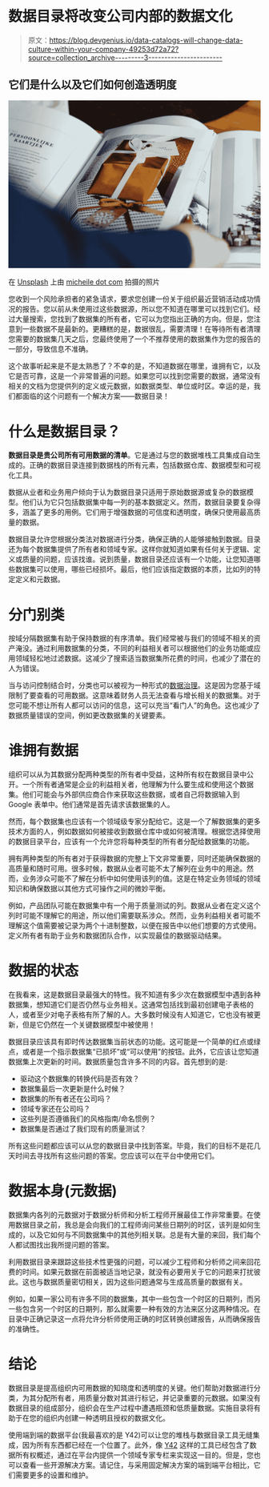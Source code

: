 # 数据目录将改变公司内部的数据文化

> 原文：<https://blog.devgenius.io/data-catalogs-will-change-data-culture-within-your-company-49253d72a72?source=collection_archive---------3----------------------->

## 它们是什么以及它们如何创造透明度

![](img/ff9fc73fe9736741da009c36fc620bf1.png)

在 [Unsplash](https://unsplash.com/s/photos/catalog?utm_source=unsplash&utm_medium=referral&utm_content=creditCopyText) 上由 [micheile dot com](https://unsplash.com/@micheile?utm_source=unsplash&utm_medium=referral&utm_content=creditCopyText) 拍摄的照片

您收到一个风险承担者的紧急请求，要求您创建一份关于组织最近营销活动成功情况的报告。您以前从未使用过这些数据源，所以您不知道在哪里可以找到它们。经过大量搜索，您找到了数据集的所有者，它可以为您指出正确的方向。但是，您注意到一些数据不是最新的。更糟糕的是，数据很乱，需要清理！在等待所有者清理您需要的数据集几天之后，您最终使用了一个不推荐使用的数据集作为您的报告的一部分，导致信息不准确。

这个故事听起来是不是太熟悉了？不幸的是，不知道数据在哪里，谁拥有它，以及它是否可靠，这是一个非常普遍的问题。如果您可以找到您需要的数据，通常没有相关的文档为您提供列的定义或元数据，如数据类型、单位或时区。幸运的是，我们都面临的这个问题有一个解决方案——数据目录！

# 什么是数据目录？

**数据目录是贵公司所有可用数据的清单**。它是通过与您的数据堆栈工具集成自动生成的。正确的数据目录连接到数据栈的所有元素，包括数据仓库、数据模型和可视化工具。

数据从业者和业务用户倾向于认为数据目录只适用于原始数据源或复杂的数据模型。他们认为它只包括数据集中每一列的基本数据定义。然而，数据目录要复杂得多，涵盖了更多的用例。它们用于增强数据的可信度和透明度，确保只使用最高质量的数据。

数据目录允许您根据分类法对数据进行分类，确保正确的人能够接触到数据。目录还为每个数据集提供了所有者和领域专家。这样你就知道如果有任何关于逻辑、定义或质量的问题，应该找谁。说到质量，数据目录还应该有一个功能，让您知道哪些数据集可以使用，哪些已经损坏。最后，他们应该指定数据的本质，比如列的特定定义和元数据。

# 分门别类

按域分隔数据集有助于保持数据的有序清单。我们经常被与我们的领域不相关的资产淹没。通过利用数据集的分类，不同的利益相关者可以根据他们的业务功能或应用领域轻松地过滤数据。这减少了搜索适当数据集所花费的时间，也减少了潜在的人为错误。

当与访问控制结合时，分类也可以被视为一种形式的[数据治理](https://www.y42.com/blog/data-governance?utm_source=medium_dev_genius&utm_medium=organic&utm_campaign=data_catalog_blog)。这是因为您基于域限制了要查看的可用数据。这意味着财务人员无法查看与增长相关的数据集。对于您可能不想让所有人都可以访问的信息，这可以充当“看门人”的角色。这也减少了数据质量错误的空间，例如更改数据集的关键要素。

# 谁拥有数据

组织可以从为其数据分配两种类型的所有者中受益，这种所有权在数据目录中公开。一个所有者通常是企业的利益相关者，他理解为什么要生成和使用这个数据集。他们可能会与外部供应商合作来获取这些数据，或者自己将数据输入到 Google 表单中。他们通常是首先请求该数据集的人。

然而，每个数据集也应该有一个领域级专家分配给它。这是一个了解数据集的更多技术方面的人，例如数据如何被接收到数据仓库中或如何被清理。根据您选择使用的数据目录平台，应该有一个允许您将每种类型的所有者分配给数据集的功能。

拥有两种类型的所有者对于获得数据的完整上下文非常重要，同时还能确保数据的高质量和随时可用。很多时候，数据从业者可能不太了解列在业务中的用途。然而，业务涉众可能不了解在分析中如何使用该列的值。这是在特定业务领域的领域知识和确保数据以其他方式可操作之间的微妙平衡。

例如，产品团队可能在数据集中有一个用于质量测试的列。数据从业者在定义这个列时可能不理解它的用途，所以他们需要联系涉众。然而，业务利益相关者可能不理解这个值需要被记录为两个十进制整数，以便在报告中以他们想要的方式使用。定义所有者有助于业务和数据团队合作，以实现最佳的数据驱动结果。

# 数据的状态

在我看来，这是数据目录最强大的特性。我不知道有多少次在数据模型中遇到各种数据集，想知道它们是否仍然与业务相关。这通常包括找到最初创建电子表格的人，或者至少对电子表格有所了解的人。大多数时候没有人知道它，它也没有被更新，但是它仍然在一个关键数据模型中被使用！

数据目录应该具有即时传达数据集当前状态的功能。这可能是一个简单的红点或绿点，或者是一个指示数据集“已损坏”或“可以使用”的按钮。此外，它应该让您知道数据集上次更新的时间。数据质量包含许多不同的内容。首先想到的是:

*   驱动这个数据集的转换代码是否有效？
*   数据集最后一次更新是什么时候？
*   数据集的所有者还在公司吗？
*   领域专家还在公司吗？
*   这些列是否遵循我们的风格指南/命名惯例？
*   数据集是否通过了我们现有的质量测试？

所有这些问题都应该可以从您的数据目录中找到答案。毕竟，我们的目标不是花几天时间去寻找所有这些问题的答案。您应该可以在平台中使用它们。

# 数据本身(元数据)

数据集内各列的元数据对于数据分析师和分析工程师开展最佳工作非常重要。在使用数据目录之前，我总是会向我们的工程师询问某些日期列的时区，该列是如何生成的，以及它如何与不同数据集中的其他列相关联。总是有大量的来回，我们每个人都试图找出我所提问题的答案。

利用数据目录来跟踪这些技术性更强的问题，可以减少工程师和分析师之间来回花费的时间。如果元数据在前面被适当地记录，就没有必要用关于它的问题来打扰彼此。这也与数据质量密切相关，因为这些问题通常与生成高质量的数据有关。

例如，如果一家公司有许多不同的数据集，其中一些包含一个时区的日期列，而另一些包含另一个时区的日期列，那么就需要一种有效的方法来区分这两种情况。在目录中正确记录这一点将允许分析师使用正确的时区转换创建报告，从而确保报告的准确性。

# 结论

数据目录是提高组织内可用数据的知晓度和透明度的关键。他们帮助对数据进行分类，为其分配所有者，用质量分数对其进行标记，并记录重要的元数据。如果没有数据目录的组成部分，组织会在生产过程中遭遇瓶颈和低质量数据。实施目录将有助于在您的组织内创建一种透明且授权的数据文化。

使用端到端的数据平台(我最喜欢的是 Y42)可以让您的堆栈与数据目录工具无缝集成，因为所有东西都已经在一个位置了。此外，像 [Y42](https://www.y42.com/?utm_source=medium_dev_genius&utm_medium=organic&utm_campaign=data_catalog_blog) 这样的工具已经包含了数据所有权概述，通过在平台内提供一个领域专家专栏来实现这一目的。但是，您也可以查看一些开源解决方案。请记住，与采用固定解决方案的端到端平台相比，它们需要更多的设置和维护。